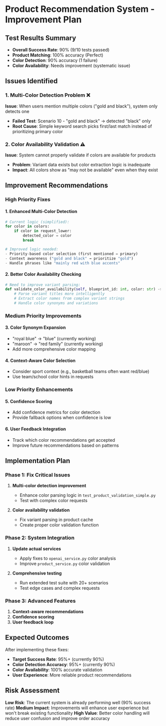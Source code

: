 # Product Recommendation System - Improvement Plan

## Test Results Summary
- **Overall Success Rate**: 90% (9/10 tests passed)
- **Product Matching**: 100% accuracy (Perfect)
- **Color Detection**: 90% accuracy (1 failure)
- **Color Availability**: Needs improvement (systematic issue)

## Issues Identified

### 1. Multi-Color Detection Problem ❌
**Issue**: When users mention multiple colors ("gold and black"), system only detects one
- **Failed Test**: Scenario 10 - "gold and black" → detected "black" only
- **Root Cause**: Simple keyword search picks first/last match instead of prioritizing primary color

### 2. Color Availability Validation ⚠️
**Issue**: System cannot properly validate if colors are available for products
- **Problem**: Variant data exists but color extraction logic is inadequate
- **Impact**: All colors show as "may not be available" even when they exist

## Improvement Recommendations

### High Priority Fixes

#### 1. Enhanced Multi-Color Detection
```python
# Current logic (simplified):
for color in colors:
    if color in request_lower:
        detected_color = color
        break

# Improved logic needed:
- Priority-based color selection (first mentioned = primary)
- Context awareness ("gold and black" → prioritize "gold")
- Handle phrases like "mainly red with blue accents"
```

#### 2. Better Color Availability Checking
```python
# Need to improve variant parsing:
def validate_color_availability(self, blueprint_id: int, color: str) -> bool:
    # Parse variant titles more intelligently
    # Extract color names from complex variant strings
    # Handle color synonyms and variations
```

### Medium Priority Improvements

#### 3. Color Synonym Expansion
- "royal blue" → "blue" (currently working)
- "maroon" → "red family" (currently working)  
- Add more comprehensive color mapping

#### 4. Context-Aware Color Selection
- Consider sport context (e.g., basketball teams often want red/blue)
- Use team/school color hints in requests

### Low Priority Enhancements

#### 5. Confidence Scoring
- Add confidence metrics for color detection
- Provide fallback options when confidence is low

#### 6. User Feedback Integration
- Track which color recommendations get accepted
- Improve future recommendations based on patterns

## Implementation Plan

### Phase 1: Fix Critical Issues
1. **Multi-color detection improvement**
   - Enhance color parsing logic in `test_product_validation_simple.py`
   - Test with complex color requests
   
2. **Color availability validation**
   - Fix variant parsing in product cache
   - Create proper color validation function

### Phase 2: System Integration
1. **Update actual services**
   - Apply fixes to `openai_service.py` color analysis
   - Improve `product_service.py` color validation
   
2. **Comprehensive testing**
   - Run extended test suite with 20+ scenarios
   - Test edge cases and complex requests

### Phase 3: Advanced Features
1. **Context-aware recommendations**
2. **Confidence scoring**
3. **User feedback loop**

## Expected Outcomes

After implementing these fixes:
- **Target Success Rate**: 95%+ (currently 90%)
- **Color Detection Accuracy**: 95%+ (currently 90%)
- **Color Availability**: 100% accurate validation
- **User Experience**: More reliable product recommendations

## Risk Assessment

**Low Risk**: The current system is already performing well (90% success rate)
**Medium Impact**: Improvements will enhance user experience but won't break existing functionality
**High Value**: Better color handling will reduce user confusion and improve order accuracy